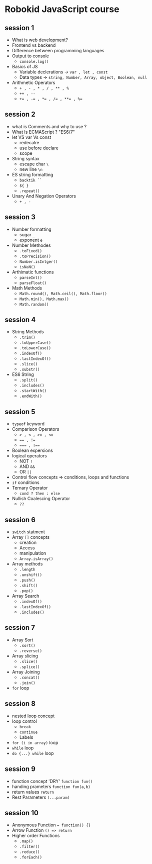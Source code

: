# Robokid JavaScript course

## session 1

- What is web development?
- Frontend vs backend
- Difference between programming languages
- Output to console
  - `console.log()`
- Basics of JS
  - Variable declerations -> `var , let , const`
  - Data types -> `string, Number, Array, object, Boolean, null`
- Arithmetic Operators
  - `+ , - , * , / , ** , %`
  - `++ , --`
  - `+= , -= , *= , /= , **= , %=`

## session 2

- what is Comments and why to use ?
- What Is ECMAScript ? "ES6/7"
- let VS var Vs const
  - redecalre
  - use before declare
  - scope
- String syntax
  - escape char `\`
  - new line `\n`
- ES string formatting
  - ` backtik `` `
  - `${ }`
  - `.repeat()`
- Unary And Negation Operators
  - `+ , -`

## session 3

- Number formatting
  - sugar `_`
  - exponent `e`
- Number Methodes
  - `.toFixed()`
  - `.toPrecision()`
  - `Number.isIntger()`
  - `isNaN()`
- Arthimatic functions
  - `parseInt()`
  - `parseFloat()`
- Math Methods
  - `Math.round(), Math.ceil(), Math.floor()`
  - `Math.min(), Math.max()`
  - `Math.random()`

## session 4

- String Methods
  - `.trim()`
  - `.toUpperCase()`
  - `.toLowerCase()`
  - `.indexOf()`
  - `.lastIndexOf()`
  - `.slice()`
  - `.substr()`
- ES6 String
  - `.split()`
  - `.includes()`
  - `.startWith()`
  - `.endWith()`

## session 5

- `typeof` keyword
- Comparison Operators
  - `> , < , >= , <=`
  - `== , !=`
  - `=== , !==`
- Boolean expersions
- logical operators
  - NOT `!`
  - AND `&&`
  - OR `||`
- Control flow concepts => conditions, loops and functions
- `if` conditions
- Ternary Operator
  - `cond ? then : else`
- Nullish Coalescing Operator
  - `??`

## session 6

- `switch` statment
- Array `[]` concepts
  - creation
  - Access
  - manipulation
  - `Array.isArray()`
- Array methods
  - `.length`
  - `.unshift()`
  - `.push()`
  - `.shift()`
  - `.pop()`
- Array Search
  - `.indexOf()`
  - `.lastIndexOf()`
  - `.includes()`

## session 7

- Array Sort
  - `.sort()`
  - `.reverse()`
- Array slicing
  - `.slice()`
  - `.splice()`
- Array Joining
  - `.concat()`
  - `.join()`
- `for` loop

## session 8

- nested loop concept
- loop control
  - `break`
  - `continue`
  - Labels
- `for (i in array)` loop
- `while` loop
- `do {...} while` loop

## session 9

- function concept 'DRY' `function fun()`
- handing prameters `function fun(a,b)`
- return values `return`
- Rest Parameters `(...param)`

## session 10

- Anonymous Function `= function() {}`
- Arrow Function `() => return`
- Higher order Functions
  - `.map()`
  - `.filter()`
  - `.reduce()`
  - `.forEach()`
  